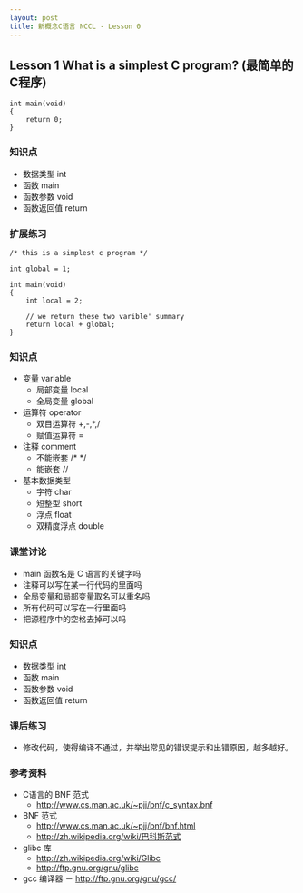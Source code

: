 ```yaml
---
layout: post
title: 新概念C语言 NCCL - Lesson 0
---
```



## Lesson 1 What is a simplest C program? (最简单的C程序)
	int main(void)
	{
		return 0;
	}

### 知识点
* 数据类型 int 
* 函数 main 
* 函数参数 void 
* 函数返回值 return

### 扩展练习

	/* this is a simplest c program */

	int global = 1;

	int main(void)
	{
		int local = 2;

		// we return these two varible' summary 
		return local + global;
	}
	
### 知识点
* 变量 variable
	- 局部变量 local
	- 全局变量 global
* 运算符 operator
	- 双目运算符 +,-,*,/
	- 赋值运算符 =
* 注释 comment 
	- 不能嵌套 /* */
	- 能嵌套 //
* 基本数据类型 
	- 字符 char
	- 短整型 short
	- 浮点 float 
	- 双精度浮点 double 

### 课堂讨论
* main 函数名是 C 语言的关键字吗 
* 注释可以写在某一行代码的里面吗 
* 全局变量和局部变量取名可以重名吗 
* 所有代码可以写在一行里面吗 
* 把源程序中的空格去掉可以吗 

### 知识点
* 数据类型 int 
* 函数 main 
* 函数参数 void 
* 函数返回值 return

### 课后练习
* 修改代码，使得编译不通过，并举出常见的错误提示和出错原因，越多越好。

### 参考资料
* C语言的 BNF 范式
	- <http://www.cs.man.ac.uk/~pjj/bnf/c_syntax.bnf>
* BNF 范式
	- <http://www.cs.man.ac.uk/~pjj/bnf/bnf.html>
	- <http://zh.wikipedia.org/wiki/巴科斯范式>
* glibc 库
	- <http://zh.wikipedia.org/wiki/Glibc>
	- <http://ftp.gnu.org/gnu/glibc>
* gcc 编译器
	－ <http://ftp.gnu.org/gnu/gcc/>

